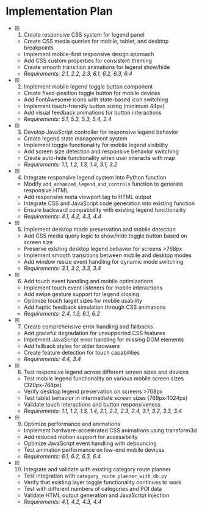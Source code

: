 # Implementation Plan

- [x] 1. Create responsive CSS system for legend panel
  - Create CSS media queries for mobile, tablet, and desktop breakpoints
  - Implement mobile-first responsive design approach
  - Add CSS custom properties for consistent theming
  - Create smooth transition animations for legend show/hide
  - _Requirements: 2.1, 2.2, 2.3, 6.1, 6.2, 6.3, 6.4_

- [x] 2. Implement mobile legend toggle button component
  - Create fixed-position toggle button for mobile devices
  - Add FontAwesome icons with state-based icon switching
  - Implement touch-friendly button sizing (minimum 44px)
  - Add visual feedback animations for button interactions
  - _Requirements: 5.1, 5.2, 5.3, 5.4, 2.4_

- [x] 3. Develop JavaScript controller for responsive legend behavior
  - Create legend state management system
  - Implement toggle functionality for mobile legend visibility
  - Add screen size detection and responsive behavior switching
  - Create auto-hide functionality when user interacts with map
  - _Requirements: 1.1, 1.2, 1.3, 1.4, 3.1, 3.2_

- [x] 4. Integrate responsive legend system into Python function
  - Modify `add_enhanced_legend_and_controls` function to generate responsive HTML
  - Add responsive meta viewport tag to HTML output
  - Integrate CSS and JavaScript code generation into existing function
  - Ensure backward compatibility with existing legend functionality
  - _Requirements: 4.1, 4.2, 4.3, 4.4_

- [x] 5. Implement desktop mode preservation and mobile detection
  - Add CSS media query logic to show/hide toggle button based on screen size
  - Preserve existing desktop legend behavior for screens >768px
  - Implement smooth transitions between mobile and desktop modes
  - Add window resize event handling for dynamic mode switching
  - _Requirements: 3.1, 3.2, 3.3, 3.4_

- [x] 6. Add touch event handling and mobile optimizations
  - Implement touch event listeners for mobile interactions
  - Add swipe gesture support for legend closing
  - Optimize touch target sizes for mobile usability
  - Add haptic feedback simulation through CSS animations
  - _Requirements: 2.4, 1.3, 6.1, 6.2_

- [x] 7. Create comprehensive error handling and fallbacks
  - Add graceful degradation for unsupported CSS features
  - Implement JavaScript error handling for missing DOM elements
  - Add fallback styles for older browsers
  - Create feature detection for touch capabilities
  - _Requirements: 4.4, 3.4_

- [x] 8. Test responsive legend across different screen sizes and devices
  - Test mobile legend functionality on various mobile screen sizes (320px-768px)
  - Verify desktop legend preservation on screens >768px
  - Test tablet behavior in intermediate screen sizes (769px-1024px)
  - Validate touch interactions and button responsiveness
  - _Requirements: 1.1, 1.2, 1.3, 1.4, 2.1, 2.2, 2.3, 2.4, 3.1, 3.2, 3.3, 3.4_

- [x] 9. Optimize performance and animations
  - Implement hardware-accelerated CSS animations using transform3d
  - Add reduced motion support for accessibility
  - Optimize JavaScript event handling with debouncing
  - Test animation performance on low-end mobile devices
  - _Requirements: 6.1, 6.2, 6.3, 6.4_

- [x] 10. Integrate and validate with existing category route planner
  - Test integration with `category_route_planner_with_db.py`
  - Verify that existing layer toggle functionality continues to work
  - Test with different numbers of categories and POI data
  - Validate HTML output generation and JavaScript injection
  - _Requirements: 4.1, 4.2, 4.3, 4.4_